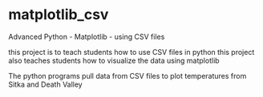 # matplotlib_csv
Advanced Python - Matplotlib - using CSV files

this project is to teach students how to use CSV files in python
this project also teaches students how to visualize the data using matplotlib

The python programs pull data from CSV files to plot temperatures from Sitka and Death Valley

